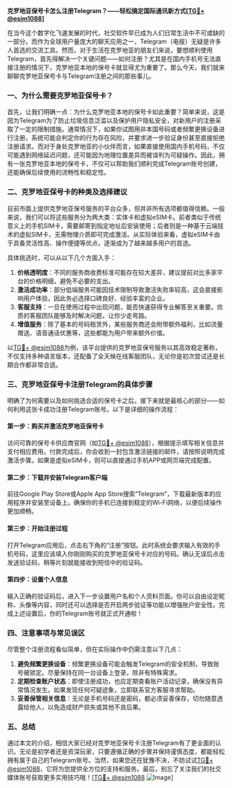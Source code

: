 **克罗地亚保号卡怎么注册Telegram？——轻松搞定国际通讯新方式[[TG💪+ @esim1088](https://t.me/s/esim1088)]**

在当今这个数字化飞速发展的时代，社交软件早已成为人们日常生活中不可或缺的一部分。而作为全球用户量庞大的聊天应用之一，Telegram（电报）无疑是许多人首选的交流工具。然而，对于生活在克罗地亚的朋友们来说，要想顺利使用Telegram，首先得解决一个关键问题——如何注册？尤其是在国内手机号无法直接注册的情况下，克罗地亚本地的保号卡就显得尤为重要了。那么今天，我们就来聊聊克罗地亚保号卡与Telegram注册之间的那些事儿。

### 一、为什么需要克罗地亚保号卡？

首先，让我们明确一点：为什么克罗地亚本地的保号卡如此重要？简单来说，这是因为Telegram为了防止垃圾信息泛滥以及保护用户隐私安全，对新用户的注册采取了一定的限制措施。通常情况下，如果你试图用非本国号码或者频繁更换设备进行注册，系统可能会判定你的行为存在风险，并要求进一步验证身份甚至直接拒绝注册请求。而对于身处克罗地亚的小伙伴而言，如果直接使用国内手机号码，不仅可能遇到网络延迟问题，还可能因为地理位置差异而被误判为可疑操作。因此，拥有一张克罗地亚本地的保号卡，不仅可以帮助我们顺利完成Telegram账号创建，还能确保后续使用的流畅性和稳定性。

### 二、克罗地亚保号卡的种类及选择建议

目前市面上提供克罗地亚保号服务的平台众多，但并非所有选项都值得信赖。一般来说，我们可以将这些服务分为两大类：实体卡和虚拟eSIM卡。前者类似于传统意义上的手机SIM卡，需要邮寄到指定地址后安装使用；后者则是一种基于云端技术的虚拟SIM卡，无需物理介质即可完成激活。从实际体验来看，虚拟eSIM卡由于具备灵活性高、操作便捷等优点，逐渐成为了越来越多用户的首选。

具体挑选时，可以从以下几个方面入手：

1. **价格透明度**：不同的服务商收费标准可能存在较大差异，建议提前对比多家平台的价格明细，避免不必要的支出。
2. **激活成功率**：部分低端服务可能因技术限制导致激活失败率较高，这会直接影响用户体验，因此务必选择口碑良好、经验丰富的企业。
3. **客服支持**：一旦在使用过程中出现问题，能否快速获得专业解答至关重要。优质的客服团队能够及时解决问题，让你少走弯路。
4. **增值服务**：除了基本的号码租赁外，某些服务商还会附带额外福利，比如流量赠送、语音通话优惠等，这些都能为用户带来额外价值。

以[TG💪+ @esim1088](https://t.me/s/esim1088)为例，该平台提供的克罗地亚保号服务以其高效稳定著称，不仅支持多种语言版本，还配备了全天候在线客服团队，无论你是初次尝试还是长期合作都非常合适。

### 三、克罗地亚保号卡注册Telegram的具体步骤

明确了为何需要以及如何挑选合适的保号卡之后，接下来就是最核心的部分——如何利用这张卡成功注册Telegram账号。以下是详细的操作流程：

#### 第一步：购买并激活克罗地亚保号卡
访问可靠的保号卡供应商官网（如[TG💪+ @esim1088](https://t.me/s/esim1088)），根据提示填写相关信息并支付相应费用。付款完成后，你会收到一封包含激活链接的邮件，请按照说明完成激活步骤。如果是虚拟eSIM卡，则可以直接通过手机APP或网页端完成配置。

#### 第二步：下载并安装Telegram客户端
前往Google Play Store或Apple App Store搜索“Telegram”，下载最新版本的应用程序并安装至设备上。确保你的手机已连接到稳定的Wi-Fi网络，以便后续操作更加顺畅。

#### 第三步：开始注册过程
打开Telegram应用后，点击右下角的“注册”按钮。此时系统会要求输入有效的手机号码，这里应该填入你刚刚购买的克罗地亚保号卡对应的号码。确认无误后点击发送验证码，稍等片刻就能接收到短信中的验证码。

#### 第四步：设置个人信息
输入正确的验证码后，进入下一步设置用户名和个人资料页面。你可以自由设定昵称、头像等内容，同时还可以选择是否开启两步验证等功能以增强账户安全性。完成上述设置后，你的Telegram账号就正式开通啦！

### 四、注意事项与常见误区

尽管整个注册流程看似简单，但在实际操作中仍需注意以下几点：

1. **避免频繁更换设备**：频繁更换设备可能会触发Telegram的安全机制，导致账号被锁定。尽量保持在同一台设备上登录，除非有特殊需求。
2. **定期检查账户状态**：即使注册成功，也应定期查看账户活动记录，确保没有异常情况发生。如果发现任何可疑迹象，立即联系官方客服寻求帮助。
3. **妥善保管相关信息**：无论是手机号码还是密码，都必须妥善保存，切勿随意透露给他人，以免造成财产损失或其他不良后果。

### 五、总结

通过本文的介绍，相信大家已经对克罗地亚保号卡注册Telegram有了更全面的认识。无论是初学者还是资深玩家，只要遵循正确的步骤并保持谨慎态度，都能轻松拥有属于自己的Telegram账号。当然，如果您还在犹豫不决，不妨试试[TG💪+ @esim1088](https://t.me/s/esim1088)，它将为您提供全方位的支持和服务。最后，别忘了关注我们的社交媒体账号获取更多实用技巧哦！[[TG💪+ @esim1088](https://t.me/s/esim1088) ![Image](https://i.postimg.cc/4NQfJmqS/Snipaste-2025-05-13-00-14-12.png)]